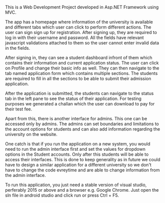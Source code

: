 This is a Web Development Project developed in Asp.NET Framework using MVC. 

The app has a homepage where information of the university is available and different tabs which user can click to perform different actions.
The user can sign sign up for registration.
After signing up, they are required to log in with their username and password.
All the fields have relevant javascript validations attached to them so the user cannot enter invalid data in the fields.

After signing in, they can see a student dashboard infront of them which contains their information and current application status. The user can click on Profile and change their basic info as well.
They can then navigate to the tab named application form which contains multiple sections. The students are required to fill in all the sections to be able to submit their admission application.

After the application is submitted, the students can navigate to the status tab in the left pane to see the status of their application. For testing purposes we generated a challan which the user can download to pay for their test fee.

Apart from this, there is another interface for admins. This one can be accessed only by admins.
The admins can set boundaries and limitations to the account options for students and can also add information regarding the university on the website.

One catch is that if you run the application on a new system, you would need to run the admin interface first and set the values for dropdown options in the Student accounts.
Only after this students will be able to access their interfaces. This is done to keep generality as in future we could have to design a similar application for a different university so we don't have to change the code evreytime and are able to change information from the admin interface.

To run this application, you just need a stable version of visual studio, perferably 2015 or above and a browser e.g. Google Chrome. Just open the sln file in android studio and click run or press Ctrl + F5.

